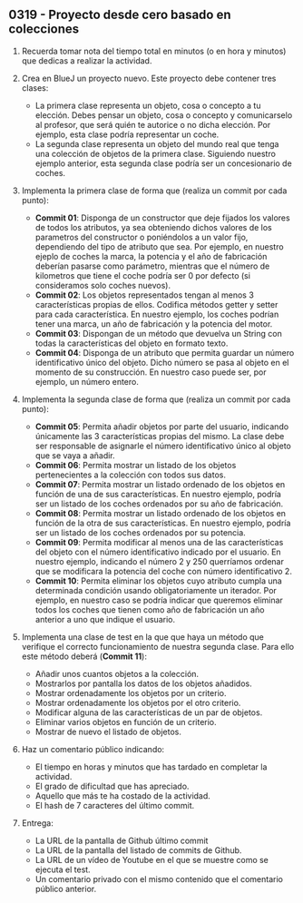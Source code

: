 ## 0319 - Proyecto desde cero basado en colecciones

1. Recuerda tomar nota del tiempo total en minutos (o en hora y minutos) que dedicas a realizar la actividad.

2. Crea en BlueJ un proyecto nuevo. Este proyecto debe contener tres clases:

    * La primera clase representa un objeto, cosa o concepto a tu elección. Debes pensar un objeto, cosa o concepto y comunicarselo al profesor, que será quién te autorice o no dicha elección. Por ejemplo, esta clase podría representar un coche.
    * La segunda clase representa un objeto del mundo real que tenga una colección de objetos de la primera clase. Siguiendo nuestro ejemplo anterior, esta segunda clase podría ser un concesionario de coches.
  
3. Implementa la primera clase de forma que (realiza un commit por cada punto):

    * **Commit 01**: Disponga de un constructor que deje fijados los valores de todos los atributos, ya sea obteniendo dichos valores de los parametros del constructor o poniéndolos a un valor fijo, dependiendo del tipo de atributo que sea. Por ejemplo, en nuestro ejeplo de coches la marca, la potencia y el año de fabricación deberían pasarse como parámetro, mientras que el número de kilometros que tiene el coche podría ser 0 por defecto (si consideramos solo coches nuevos). 
    * **Commit 02**: Los objetos representados tengan al menos 3 características propias de ellos. Codifica métodos getter y setter para cada característica. En nuestro ejemplo, los coches podrían tener una marca, un año de fabricación y la potencia del motor.
    * **Commit 03**: Dispongan de un método que devuelva un String con todas la características del objeto en formato texto.
    * **Commit 04**: Disponga de un atributo que permita guardar un número identificativo único del objeto. Dicho número se pasa al objeto en el momento de su construcción. En nuestro caso puede ser, por ejemplo, un número entero.

4. Implementa la segunda clase de forma que (realiza un commit por cada punto):

    * **Commit 05**: Permita añadir objetos por parte del usuario, indicando únicamente las 3 características propias del mismo. La clase debe ser responsable de asignarle el número identificativo único al objeto que se vaya a añadir.
    * **Commit 06**: Permita mostrar un listado de los objetos pertenecientes a la colección con todos sus datos. 
    * **Commit 07**: Permita mostrar un listado ordenado de los objetos en función de una de sus características. En nuestro ejemplo, podría ser un listado de los coches ordenados por su año de fabricación.
    * **Commit 08**: Permita mostrar un listado ordenado de los objetos en función de la otra de sus características. En nuestro ejemplo, podría ser un listado de los coches ordenados por su potencia.    
    * **Commit 09**: Permita modificar al menos una de las características del objeto con el número identificativo indicado por el usuario. En nuestro ejemplo, indicando el número 2 y 250 querríamos ordenar que se modificara la potencia del coche con número identificativo 2.
    * **Commit 10**: Permita eliminar los objetos cuyo atributo cumpla una determinada condición usando obligatoriamente un iterador. Por ejemplo, en nuestro caso se podría indicar que queremos eliminar todos los coches que tienen como año de fabricación un año anterior a uno que indique el usuario.
    
5. Implementa una clase de test en la que que haya un método que verifique el correcto funcionamiento de nuestra segunda clase. Para ello este método deberá (**Commit 11**):

      * Añadir unos cuantos objetos a la colección.
      * Mostrarlos por pantalla los datos de los objetos añadidos.
      * Mostrar ordenadamente los objetos por un criterio.
      * Mostrar ordenadamente los objetos por el otro criterio.
      * Modificar alguna de las características de un par de objetos.
      * Eliminar varios objetos en función de un criterio.
      * Mostrar de nuevo el listado de objetos.

7. Haz un comentario público indicando:

      * El tiempo en horas y minutos que has tardado en completar la actividad.
      * El grado de dificultad que has apreciado.
      * Aquello que más te ha costado de la actividad.
      * El hash de 7 caracteres del último commit.

 6. Entrega:
      
      * La URL de la pantalla de Github último commit 
      * La URL de la pantalla del listado de commits de Github.
      * La URL de un vídeo de Youtube en el que se muestre como se ejecuta el test.
      * Un comentario privado con el mismo contenido que el comentario público anterior.
